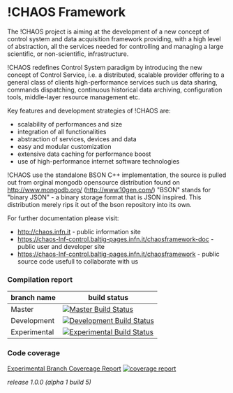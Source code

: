 # !CHAOS Framework

The !CHAOS project is aiming at the development of a new concept of control system and data acquisition framework
providing, with a high level of abstraction, all the services needed for controlling and managing a large scientific,
or non-scientific, infrastructure.  

!CHAOS redefines Control System paradigm by introducing the new concept of Control Service, i.e. a distributed,
scalable provider offering to a general class of clients high-performance services such us data sharing, commands
dispatching, continuous historical data archiving, configuration tools, middle-layer resource management etc.  


Key features and development strategies of !CHAOS are:  

- scalability of performances and size
- integration of all functionalities
- abstraction of services,  devices and data
- easy and modular customization
- extensive data caching for performance boost
- use of high-performance internet software technologies

!CHAOS use the standalone BSON C++ implementation, the source is pulled out from orginal mongodb opensource distribution found on http://www.mongodb.org/ (http://www.10gen.com/)
"BSON" stands for "binary JSON" - a binary storage format that is JSON inspired.
This distribution merely rips it out of the bson repository into its own.


For further documentation please visit:

* http://chaos.infn.it                                                                                  - public information site
* https://chaos-lnf-control.baltig-pages.infn.it/chaosframework-doc      - public user and developer site
* https://chaos-lnf-control.baltig-pages.infn.it/chaosframework             - public source code usefull to collaborate with us

### Compilation report
branch name   |  build status  
--------------|----------------
Master        |  [![Master Build Status](https://baltig.infn.it/chaos-lnf-control/chaosframework/badges/master/build.svg)](https://baltig.infn.it/chaos-lnf-control/chaosframework/commits/master)
Development   |  [![Development Build Status](https://baltig.infn.it/chaos-lnf-control/chaosframework/badges/development/build.svg)](https://baltig.infn.it/chaos-lnf-control/chaosframework/commits/development)
Experimental  | [![Experimental Build Status](https://baltig.infn.it/chaos-lnf-control/chaosframework/badges/experimental/build.svg)](https://baltig.infn.it/chaos-lnf-control/chaosframework/commits/experimental)

### Code coverage
[Experimental Branch Covereage Report][4416b59a]
[![coverage report](https://baltig.infn.it/chaos-lnf-control/chaosframework/badges/experimental/coverage.svg)](https://baltig.infn.it/chaos-lnf-control/chaosframework/commits/experimental)

[4416b59a]: https://chaos-lnf-control.baltig-pages.infn.it/chaosframework/ "Experimental Code Coverage"

*release 1.0.0 (alpha 1 build 5)*
